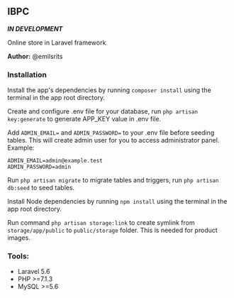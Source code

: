 ## **IBPC** 

**_IN DEVELOPMENT_**

Online store in Laravel framework

**Author:** @emilsrits

### Installation

Install the app's dependencies by running `composer install` using the terminal in the app root directory.

Create and configure .env file for your database, run `php artisan key:generate` to generate APP_KEY value in .env file. 

Add `ADMIN_EMAIL=` and `ADMIN_PASSWORD=` to your .env file before seeding tables. This will create admin user for you to access administrator panel.
Example:
```
ADMIN_EMAIL=admin@example.test
ADMIN_PASSWORD=admin
```

Run `php artisan migrate` to migrate tables and triggers, run `php artisan db:seed` to seed tables.

Install Node dependencies by running `npm install` using the terminal in the app root directory.

Run command `php artisan storage:link` to create symlink from `storage/app/public` to `public/storage` folder. This is needed for product images.

### Tools:

  * Laravel     5.6
  * PHP         >=7.1.3
  * MySQL       >=5.6